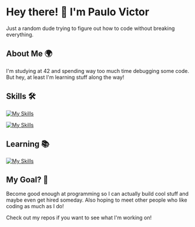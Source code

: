# Hey there! 👋 I'm Paulo Victor

Just a random dude trying to figure out how to code without breaking everything.

## About Me 🌍

I'm studying at 42 and spending way too much time debugging some code. But hey, at least I'm learning stuff along the way! 

## Skills 🛠️

  [![My Skills](https://skillicons.dev/icons?i=c,cpp,bash,js,html,css)](https://skillicons.dev)

  
  [![My Skills](https://skillicons.dev/icons?i=git,github,vscode,vim,linux,windows,mysql,sqlite,docker,nginx,raspberrypi)](https://skillicons.dev)

## Learning 📚
  
  [![My Skills](https://skillicons.dev/icons?i=react,ts,tailwind,nextjs,nodejs,npm,py)](https://skillicons.dev)

## My Goal? 🎯

Become good enough at programming so I can actually build cool stuff and maybe even get hired someday. Also hoping to meet other people who like coding as much as I do! 

Check out my repos if you want to see what I'm working on!

